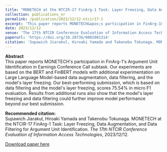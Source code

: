 ```yaml
---
title: "MONETECH at the NTCIR-17 FinArg-1 Task: Layer Freezing, Data Augmentation, and Data Filtering for Argument Unit Identification "
collection: publications_nr
permalink: /publication/2023/12/12-ntcir17-1
excerpt: 'This paper reports MONETECH&apos;s participation in FinArg-1&apos;s Argument Unit Identification in Earnings Conference Call subtask. Our experiments are based on the BERT and FinBERT models with additional experimentation on Large Language Model-based data augmentation, data filtering, and the model&apos;s layer freezing. Our best-performing submission, which is based on data filtering and the model&apos;s layer freezing, scores 75.54\% in micro F1 evaluation. Results from additional runs also show that the model&apos;s layer freezing and data filtering could further improve model performance beyond our best submission.'
date: 2023/12/12
venue: 'The 17th NTCIR Conference Evaluation of Information Access Technologies'
paperurl: 'https://doi.org/10.20736/0002001314'
citation: 'Supawich Jiarakul, Hiroaki Yamada and Takenobu Tokunaga. MONETECH at the NTCIR-17 FinArg-1 Task: Layer Freezing, Data Augmentation, and Data Filtering for Argument Unit Identification. <i>The 17th NTCIR Conference Evaluation of Information Access Technologies</i>, 2023/12/12.'
---
```

**Abstract**   
This paper reports MONETECH&apos;s participation in FinArg-1&apos;s Argument Unit Identification in Earnings Conference Call subtask. Our experiments are based on the BERT and FinBERT models with additional experimentation on Large Language Model-based data augmentation, data filtering, and the model&apos;s layer freezing. Our best-performing submission, which is based on data filtering and the model&apos;s layer freezing, scores 75.54\% in micro F1 evaluation. Results from additional runs also show that the model&apos;s layer freezing and data filtering could further improve model performance beyond our best submission.

**Recommended citation:**   
Supawich Jiarakul, Hiroaki Yamada and Takenobu Tokunaga. MONETECH at the NTCIR-17 FinArg-1 Task: Layer Freezing, Data Augmentation, and Data Filtering for Argument Unit Identification. <i>The 17th NTCIR Conference Evaluation of Information Access Technologies</i>, 2023/12/12.

<a href='https://doi.org/10.20736/0002001314'>Download paper here</a>
